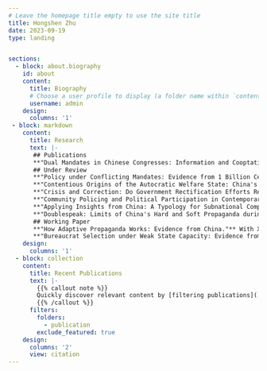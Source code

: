 ```yaml
---
# Leave the homepage title empty to use the site title
title: Hongshen Zhu
date: 2023-09-19
type: landing


sections:
  - block: about.biography
    id: about
    content:
      title: Biography
      # Choose a user profile to display (a folder name within `content/authors/`)
      username: admin
    design:
      columns: '1'
 - block: markdown
    content:
      title: Research
      text: |-
       ## Publications
       **"Dual Mandates in Chinese Congresses: Information and Cooptation.”** With Melanie Manion and Viola Rothschild. Issues and Studies. Vol. 58, No. 1: 1-20. [link](https://doi.org/10.1142/S1013251121500193)
       ## Under Review
       **"Policy under Conflicting Mandates: Evidence from 1 Billion Cellphones during China's COVID Lockdowns."** [link](uploads/zhu_jmp.pdf)  Presented at APSA Chinese Politics Mini-Conference 2022
       **"Contentious Origins of the Autocratic Welfare State: China's "Demand-driven" Strategy to Manage Collective Action."** [link](uploads/ social_security.pdf) 
       **"Crisis and Correction: Do Government Rectification Efforts Restore Citizen Trust After Governance Failure?"** With Melanie Manion and Viola  Rothschild. [link](uploads/zhu_manion_rothschild_crisis.pdf) 
       **"Community Policing and Political Participation in Contemporary China."** With Viola Rothschild. [link](uploads/rothschild_zhu_policing.pdf)
       **"Applying Insights from China: A Typology for Subnational Comparative Politics."** With Viola Rothschild. [link](uploads/ zhu_rothschild_typology.pdf)
       **"Doublespeak: Limits of China's Hard and Soft Propaganda during Political Crises."** With Tony Zirui Yang. [link](uploads/ yang_zhu_doublespeak.pdf)
       ## Working Paper
       **"How Adaptive Propaganda Works: Evidence from China."** With Xinzhuo Huang and Haibing Yan. Presented at UCSD/Carter Center Young Scholars  Conference
       **"Bureaucrat Selection under Weak State Capacity: Evidence from the Democratic Republic of Congo."** With Dongil Lee, Eric Mvukiyehe,  Christelle Tchoup, and Guo Xu.
    design:
      columns: '1'
  - block: collection
    content:
      title: Recent Publications
      text: |-
        {{% callout note %}}
        Quickly discover relevant content by [filtering publications](./publication/).
        {{% /callout %}}
      filters:
        folders:
          - publication
        exclude_featured: true
    design:
      columns: '2'
      view: citation
---
```


